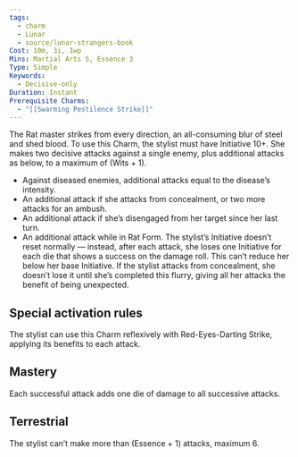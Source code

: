 ```yaml
---
tags:
  - charm
  - Lunar
  - source/lunar-strangers-book
Cost: 10m, 3i, 1wp
Mins: Martial Arts 5, Essence 3
Type: Simple
Keywords:
  - Decisive-only
Duration: Instant
Prerequisite Charms:
  - "[[Swarming Pestilence Strike]]"
---
```

The Rat master strikes from every direction, an all-consuming blur of steel and shed blood.
To use this Charm, the stylist must have Initiative 10+. She makes two decisive attacks against a single enemy, plus additional attacks as below, to a maximum of (Wits + 1).
 - Against diseased enemies, additional attacks equal to the disease’s intensity.
 - An additional attack if she attacks from concealment, or two more attacks for an ambush.
 - An additional attack if she’s disengaged from her target since her last turn.
 - An additional attack while in Rat Form.
The stylist’s Initiative doesn’t reset normally — instead, after each attack, she loses one Initiative for each die that shows a success on the damage roll. This can’t reduce her below her base Initiative.
If the stylist attacks from concealment, she doesn’t lose it until she’s completed this flurry, giving all her attacks the benefit of being unexpected.

## Special activation rules
The stylist can use this Charm reflexively with Red-Eyes-Darting Strike, applying its benefits to each attack.

## Mastery
Each successful attack adds one die of damage to all successive attacks.

## Terrestrial
The stylist can’t make more than (Essence + 1) attacks, maximum 6.